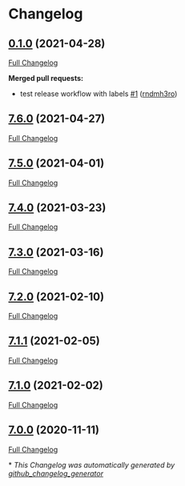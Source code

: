 # Changelog

## [0.1.0](https://github.com/rndmh3ro/ansible-collection-hardening/tree/0.1.0) (2021-04-28)

[Full Changelog](https://github.com/rndmh3ro/ansible-collection-hardening/compare/7.6.0...0.1.0)

**Merged pull requests:**

- test release workflow with labels [\#1](https://github.com/rndmh3ro/ansible-collection-hardening/pull/1) ([rndmh3ro](https://github.com/rndmh3ro))

## [7.6.0](https://github.com/rndmh3ro/ansible-collection-hardening/tree/7.6.0) (2021-04-27)

[Full Changelog](https://github.com/rndmh3ro/ansible-collection-hardening/compare/7.5.0...7.6.0)

## [7.5.0](https://github.com/rndmh3ro/ansible-collection-hardening/tree/7.5.0) (2021-04-01)

[Full Changelog](https://github.com/rndmh3ro/ansible-collection-hardening/compare/7.4.0...7.5.0)

## [7.4.0](https://github.com/rndmh3ro/ansible-collection-hardening/tree/7.4.0) (2021-03-23)

[Full Changelog](https://github.com/rndmh3ro/ansible-collection-hardening/compare/7.3.0...7.4.0)

## [7.3.0](https://github.com/rndmh3ro/ansible-collection-hardening/tree/7.3.0) (2021-03-16)

[Full Changelog](https://github.com/rndmh3ro/ansible-collection-hardening/compare/7.2.0...7.3.0)

## [7.2.0](https://github.com/rndmh3ro/ansible-collection-hardening/tree/7.2.0) (2021-02-10)

[Full Changelog](https://github.com/rndmh3ro/ansible-collection-hardening/compare/7.1.1...7.2.0)

## [7.1.1](https://github.com/rndmh3ro/ansible-collection-hardening/tree/7.1.1) (2021-02-05)

[Full Changelog](https://github.com/rndmh3ro/ansible-collection-hardening/compare/7.1.0...7.1.1)

## [7.1.0](https://github.com/rndmh3ro/ansible-collection-hardening/tree/7.1.0) (2021-02-02)

[Full Changelog](https://github.com/rndmh3ro/ansible-collection-hardening/compare/7.0.0...7.1.0)

## [7.0.0](https://github.com/rndmh3ro/ansible-collection-hardening/tree/7.0.0) (2020-11-11)

[Full Changelog](https://github.com/rndmh3ro/ansible-collection-hardening/compare/a9591764206b79a4ed324bb8576151ebac0127b1...7.0.0)



\* *This Changelog was automatically generated by [github_changelog_generator](https://github.com/github-changelog-generator/github-changelog-generator)*
